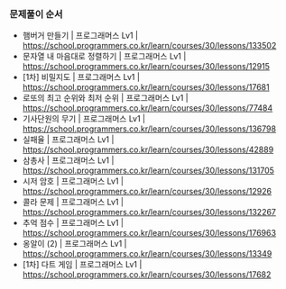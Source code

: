 ### 문제풀이 순서
- 햄버거 만들기 | 프로그래머스 Lv1 | https://school.programmers.co.kr/learn/courses/30/lessons/133502
- 문자열 내 마음대로 정렬하기 | 프로그래머스 Lv1 | https://school.programmers.co.kr/learn/courses/30/lessons/12915
- [1차] 비밀지도 | 프로그래머스 Lv1 | https://school.programmers.co.kr/learn/courses/30/lessons/17681
- 로또의 최고 순위와 최저 순위 | 프로그래머스 Lv1 | https://school.programmers.co.kr/learn/courses/30/lessons/77484
- 기사단원의 무기 | 프로그래머스 Lv1 | https://school.programmers.co.kr/learn/courses/30/lessons/136798
- 실패율 | 프로그래머스 Lv1 | https://school.programmers.co.kr/learn/courses/30/lessons/42889
- 삼총사 | 프로그래머스 Lv1 | https://school.programmers.co.kr/learn/courses/30/lessons/131705
- 시저 암호 | 프로그래머스 Lv1 | https://school.programmers.co.kr/learn/courses/30/lessons/12926
- 콜라 문제 | 프로그래머스 Lv1 | https://school.programmers.co.kr/learn/courses/30/lessons/132267
- 추억 점수 | 프로그래머스 Lv1 | https://school.programmers.co.kr/learn/courses/30/lessons/176963
- 옹알이 (2) | 프로그래머스 Lv1 | https://school.programmers.co.kr/learn/courses/30/lessons/13349
- [1차] 다트 게임 | 프로그래머스 Lv1 | https://school.programmers.co.kr/learn/courses/30/lessons/17682
